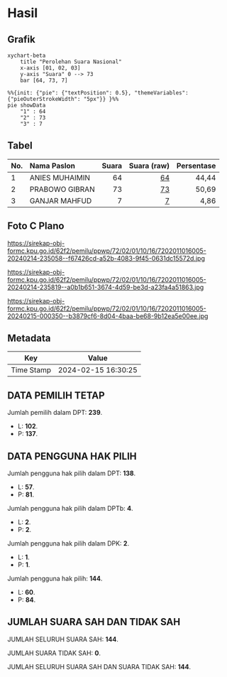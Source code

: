 # Hasil

## Grafik

```mermaid
xychart-beta
    title "Perolehan Suara Nasional"
    x-axis [01, 02, 03]
    y-axis "Suara" 0 --> 73
    bar [64, 73, 7]
```

```mermaid
%%{init: {"pie": {"textPosition": 0.5}, "themeVariables": {"pieOuterStrokeWidth": "5px"}} }%%
pie showData
    "1" : 64
    "2" : 73
    "3" : 7
```

## Tabel

| No. | Nama Paslon    | Suara | Suara (raw) | Persentase |
|:--- |:-------------- | -----:| -----------:| ----------:|
| 1   | ANIES MUHAIMIN | 64    | [64][p-1]   | 44,44      |
| 2   | PRABOWO GIBRAN | 73    | [73][p-2]   | 50,69      |
| 3   | GANJAR MAHFUD  | 7     | [7][p-3]    | 4,86       |


[p-1]: https://github.com/gigit-pemilu/pemilu-2024/blob/main/pilpres/hitung-suara/sub/72-sulawesi-tengah/sub/02-poso/sub/01-poso-kota/sub/1016-gebangrejo-timur/sub/005-tps/sub/paslon-1.txt
[p-2]: https://github.com/gigit-pemilu/pemilu-2024/blob/main/pilpres/hitung-suara/sub/72-sulawesi-tengah/sub/02-poso/sub/01-poso-kota/sub/1016-gebangrejo-timur/sub/005-tps/sub/paslon-2.txt
[p-3]: https://github.com/gigit-pemilu/pemilu-2024/blob/main/pilpres/hitung-suara/sub/72-sulawesi-tengah/sub/02-poso/sub/01-poso-kota/sub/1016-gebangrejo-timur/sub/005-tps/sub/paslon-3.txt

## Foto C Plano

https://sirekap-obj-formc.kpu.go.id/62f2/pemilu/ppwp/72/02/01/10/16/7202011016005-20240214-235058--f67426cd-a52b-4083-9f45-0631dc15572d.jpg

https://sirekap-obj-formc.kpu.go.id/62f2/pemilu/ppwp/72/02/01/10/16/7202011016005-20240214-235819--a0b1b651-3674-4d59-be3d-a23fa4a51863.jpg

https://sirekap-obj-formc.kpu.go.id/62f2/pemilu/ppwp/72/02/01/10/16/7202011016005-20240215-000350--b3879cf6-8d04-4baa-be68-9b12ea5e00ee.jpg


## Metadata

| Key        | Value               |
| ---------- | ------------------- |
| Time Stamp | 2024-02-15 16:30:25 |


## DATA PEMILIH TETAP

Jumlah pemilih dalam DPT: **239**.
 * L: **102**.
 * P: **137**.

## DATA PENGGUNA HAK PILIH

Jumlah pengguna hak pilih dalam DPT: **138**.
 * L: **57**.
 * P: **81**.

Jumlah pengguna hak pilih dalam DPTb: **4**.
 * L: **2**.
 * P: **2**.

Jumlah pengguna hak pilih dalam DPK: **2**.
 * L: **1**.
 * P: **1**.

Jumlah pengguna hak pilih: **144**.
 * L: **60**.
 * P: **84**.

## JUMLAH SUARA SAH DAN TIDAK SAH

JUMLAH SELURUH SUARA SAH: **144**.

JUMLAH SUARA TIDAK SAH: **0**.

JUMLAH SELURUH SUARA SAH DAN SUARA TIDAK SAH: **144**.


